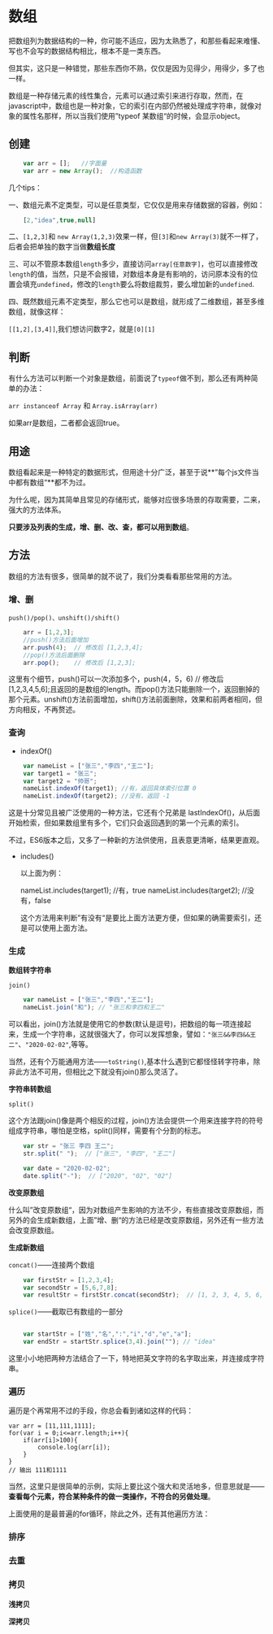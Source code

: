 # 数组

把数组列为数据结构的一种，你可能不适应，因为太熟悉了，和那些看起来难懂、写也不会写的数据结构相比，根本不是一类东西。

但其实，这只是一种错觉，那些东西你不熟，仅仅是因为见得少，用得少，多了也一样。

数组是一种存储元素的线性集合，元素可以通过索引来进行存取，然而，在javascript中，数组也是一种对象，它的索引在内部仍然被处理成字符串，就像对象的属性名那样，所以当我们使用”typeof 某数组“的时候，会显示object。

## 创建

```js
    var arr = [];   //字面量
    var arr = new Array();  //构造函数
```

几个tips：

一、数组元素不定类型，可以是任意类型，它仅仅是用来存储数据的容器，例如：
```js
    [2,"idea",true,null]
```
二、`[1,2,3]`和 `new Array(1,2,3)`效果一样，但`[3]`和`new Array(3)`就不一样了，后者会把单独的数字当做**数组长度**

三、可以不管原本数组`length`多少，直接访问`array[任意数字]`，也可以直接修改`length`的值，当然，只是不会报错，对数组本身是有影响的，访问原本没有的位置会填充`undefined`，修改的`length`要么将数组裁剪，要么增加新的`undefined`.

四、既然数组元素不定类型，那么它也可以是数组，就形成了二维数组，甚至多维数组，就像这样：

`[[1,2],[3,4]]`,我们想访问数字2，就是`[0][1]`

## 判断

有什么方法可以判断一个对象是数组，前面说了`typeof`做不到，那么还有两种简单的办法：

`arr instanceof Array` 和 `Array.isArray(arr)`

如果arr是数组，二者都会返回true。

## 用途

数组看起来是一种特定的数据形式，但用途十分广泛，甚至于说**”每个js文件当中都有数组“**都不为过。

为什么呢，因为其简单且常见的存储形式，能够对应很多场景的存取需要，二来，强大的方法体系。

**只要涉及列表的生成，增、删、改、查，都可以用到数组**。

## 方法

数组的方法有很多，很简单的就不说了，我们分类看看那些常用的方法。

### 增、删

`push()/pop()、unshift()/shift()`
```js
    arr = [1,2,3];
    //push()方法后面增加
    arr.push(4);  // 修改后 [1,2,3,4];
    //pop()方法后面删除
    arr.pop();    // 修改后 [1,2,3];
```
这里有个细节，push()可以一次添加多个，push(4，5，6) // 修改后 [1,2,3,4,5,6];且返回的是数组的length。而pop()方法只能删除一个，返回删掉的那个元素。unshift()方法前面增加，shift()方法前面删除，效果和前两者相同，但方向相反，不再赘述。

### 查询

- indexOf()

```js
    var nameList = ["张三","李四","王二"];
    var target1 = "张三";
    var target2 = "帅哥";
    nameList.indexOf(target1); //有，返回具体索引位置 0
    nameList.indexOf(target2); //没有，返回 -1
```

这是十分常见且被广泛使用的一种方法，它还有个兄弟是 lastIndexOf()，从后面开始检索，但如果数组里有多个，它们只会返回遇到的第一个元素的索引。

不过，ES6版本之后，又多了一种新的方法供使用，且表意更清晰，结果更直观。

- includes()

  以上面为例：

  nameList.includes(target1); //有，true
  nameList.includes(target2); //没有，false

  这个方法用来判断”有没有“是要比上面方法更方便，但如果的确需要索引，还是可以使用上面方法。

### 生成

**数组转字符串**

`join()`

```js
    var nameList = ["张三","李四","王二"];
    nameList.join("和"); // "张三和李四和王二"
```

可以看出，join()方法就是使用它的参数(默认是逗号)，把数组的每一项连接起来，生成一个字符串，这就很强大了，你可以发挥想象，譬如：`"张三&&李四&&王二"`、`"2020-02-02"`,等等。

当然，还有个万能通用方法——`toString()`,基本什么遇到它都怪怪转字符串，除非此方法不可用，但相比之下就没有join()那么灵活了。

**字符串转数组**

`split()`

这个方法跟join()像是两个相反的过程，join()方法会提供一个用来连接字符的符号组成字符串，哪怕是空格，split()同样，需要有个分割的标志。

```js
    var str = "张三 李四 王二";
    str.split(" ");  // ["张三", "李四", "王二"]

    var date = "2020-02-02";
    date.split("-");  // ["2020", "02", "02"]
```

**改变原数组**

什么叫”改变原数组“，因为对数组产生影响的方法不少，有些直接改变原数组，而另外的会生成新数组，上面”增、删“的方法已经是改变原数组，另外还有一些方法会改变原数组。

**生成新数组**

`concat()`——连接两个数组

```js
    var firstStr = [1,2,3,4];
    var secondStr = [5,6,7,8];
    var resultStr = firstStr.concat(secondStr);  // [1, 2, 3, 4, 5, 6, 7, 8]
```

`splice()`——截取已有数组的一部分

```js

    var startStr = ["姓","名",":","i","d","e","a"];
    var endStr = startStr.splice(3,4).join(""); // "idea"
```

这里小小地把两种方法结合了一下，特地把英文字符的名字取出来，并连接成字符串。

### 遍历

遍历是个再常用不过的手段，你总会看到诸如这样的代码：

    var arr = [11,111,1111];
    for(var i = 0;i<=arr.length;i++){
        if(arr[i]>100){
            console.log(arr[i]); 
        }
    }
    // 输出 111和1111

当然，这里只是很简单的示例，实际上要比这个强大和灵活地多，但意思就是——**查看每个元素，符合某种条件的做一类操作，不符合的另做处理**。

上面使用的是最普遍的for循环，除此之外，还有其他遍历方法：



### 排序

### 去重

### 拷贝

**浅拷贝**

**深拷贝**